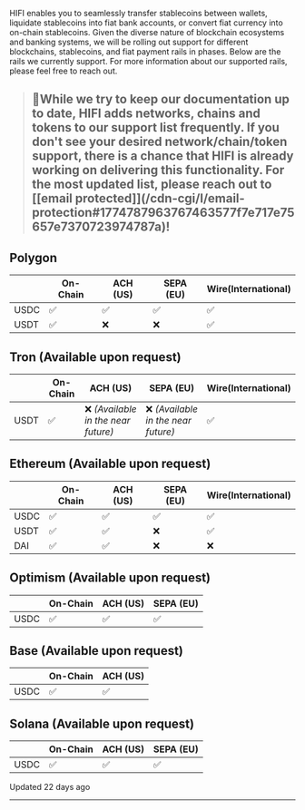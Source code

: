 HIFI enables you to seamlessly transfer stablecoins between wallets, liquidate stablecoins into fiat bank accounts, or convert fiat currency into on\-chain stablecoins. Given the diverse nature of blockchain ecosystems and banking systems, we will be rolling out support for different blockchains, stablecoins, and fiat payment rails in phases. Below are the rails we currently support. For more information about our supported rails, please feel free to reach out.



> 📘While we try to keep our documentation up to date, HIFI adds networks, chains and tokens to our support list frequently. If you don't see your desired network/chain/token support, there is a chance that HIFI is already working on delivering this functionality. For the most updated list, please reach out to [\[email protected]](/cdn-cgi/l/email-protection#1774787963767463577f7e717e75657e7370723974787a)!
> ----------------------------------------------------------------------------------------------------------------------------------------------------------------------------------------------------------------------------------------------------------------------------------------------------------------------------------------------------------------------------------------------------------------------


Polygon
-------




|  | On\-Chain | ACH (US) | SEPA (EU) | Wire(International) |
| --- | --- | --- | --- | --- |
| USDC | ✅ | ✅ | ✅ | ✅ |
| USDT | ✅ | ❌ | ❌ | ✅ |


Tron (Available upon request)
-----------------------------




|  | On\-Chain | ACH (US) | SEPA (EU) | Wire(International) |
| --- | --- | --- | --- | --- |
| USDT | ✅ | ❌ *(Available in the near future)* | ❌ *(Available in the near future)* | ✅ |


Ethereum (Available upon request)
---------------------------------




|  | On\-Chain | ACH (US) | SEPA (EU) | Wire(International) |
| --- | --- | --- | --- | --- |
| USDC | ✅ | ✅ | ✅ | ✅ |
| USDT | ✅ | ✅ | ❌ | ✅ |
| DAI | ✅ | ✅ | ❌ | ❌ |


Optimism (Available upon request)
---------------------------------




|  | On\-Chain | ACH (US) | SEPA (EU) |
| --- | --- | --- | --- |
| USDC | ✅ | ✅ | ✅ |


Base (Available upon request)
-----------------------------




|  | On\-Chain | ACH (US) |
| --- | --- | --- |
| USDC | ✅ | ✅ |


Solana (Available upon request)
-------------------------------




|  | On\-Chain | ACH (US) | SEPA (EU) |
| --- | --- | --- | --- |
| USDC | ✅ | ✅ | ✅ |

Updated 22 days ago 



---

